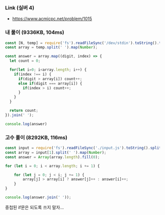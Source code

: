 ### Link (실버 4)  

- https://www.acmicpc.net/problem/1015  

### 내 풀이 (9336KB, 104ms)  

```javascript
const [N, temp] = require('fs').readFileSync('/dev/stdin').toString().trim().split('\n');
const array = temp.split(' ').map(Number);

const answer = array.map((digit, index) => {
  let count = 0;

  for(let i=0; i<array.length; i++) {
    if(index !== i) {
      if(digit > array[i]) count++;
      else if(digit === array[i]) {
        if(index > i) count++;
      }
    }
  }

  return count;
}).join(' ');

console.log(answer)
```

### 고수 풀이 (8292KB, 116ms)  

```js
const input = require('fs').readFileSync('./input.js').toString().split('\n');
const array = input[1].split(' ').map(Number);
const answer = Array(array.length).fill(0);

for (let i = 0; i < array.length; i += 1) {

    for (let j = 0; j < i; j += 1) {
        array[j] > array[i] ? answer[j]++ : answer[i]++;
    }
}

console.log(answer.join(' '));
```

중첩된 if문은 되도록 쓰지 말자...
